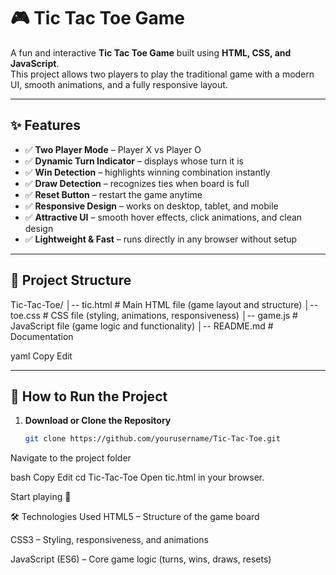 # 🎮 Tic Tac Toe Game  

A fun and interactive **Tic Tac Toe Game** built using **HTML, CSS, and JavaScript**.  
This project allows two players to play the traditional game with a modern UI, smooth animations, and a fully responsive layout.  

---

## ✨ Features  

- ✅ **Two Player Mode** – Player X vs Player O  
- ✅ **Dynamic Turn Indicator** – displays whose turn it is  
- ✅ **Win Detection** – highlights winning combination instantly  
- ✅ **Draw Detection** – recognizes ties when board is full  
- ✅ **Reset Button** – restart the game anytime  
- ✅ **Responsive Design** – works on desktop, tablet, and mobile  
- ✅ **Attractive UI** – smooth hover effects, click animations, and clean design  
- ✅ **Lightweight & Fast** – runs directly in any browser without setup  

---

## 📂 Project Structure  

Tic-Tac-Toe/
│-- tic.html # Main HTML file (game layout and structure)
│-- toe.css # CSS file (styling, animations, responsiveness)
│-- game.js # JavaScript file (game logic and functionality)
│-- README.md # Documentation

yaml
Copy
Edit

---

## 🚀 How to Run the Project  

1. **Download or Clone the Repository**  
   ```bash
   git clone https://github.com/yourusername/Tic-Tac-Toe.git
Navigate to the project folder

bash
Copy
Edit
cd Tic-Tac-Toe
Open tic.html in your browser.

Start playing 🎉

🛠️ Technologies Used
HTML5 – Structure of the game board

CSS3 – Styling, responsiveness, and animations

JavaScript (ES6) – Core game logic (turns, wins, draws, resets)

